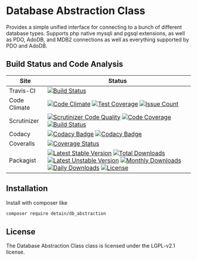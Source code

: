 # Database Abstraction Class

Provides a simple unified interface for connecting to a bunch of different database types.  Supports php native mysqli and pgsql extensions, as well as PDO, AdoDB, and MDB2 connections as well as everything supported by PDO and AdoDB.

## Build Status and Code Analysis

Site          | Status
--------------|---------------------------
Travis-CI     | [![Build Status](https://travis-ci.org/detain/db_abstraction.svg?branch=master)](https://travis-ci.org/detain/db_abstraction)
Code Climate  | [![Code Climate](https://codeclimate.com/github/detain/db_abstraction/badges/gpa.svg)](https://codeclimate.com/github/detain/db_abstraction) [![Test Coverage](https://codeclimate.com/github/detain/db_abstraction/badges/coverage.svg)](https://codeclimate.com/github/detain/db_abstraction/coverage) [![Issue Count](https://codeclimate.com/github/detain/db_abstraction/badges/issue_count.svg)](https://codeclimate.com/github/detain/db_abstraction)
Scrutinizer   | [![Scrutinizer Code Quality](https://scrutinizer-ci.com/g/detain/db_abstraction/badges/quality-score.png?b=master)](https://scrutinizer-ci.com/g/detain/db_abstraction/?branch=master) [![Code Coverage](https://scrutinizer-ci.com/g/detain/db_abstraction/badges/coverage.png?b=master)](https://scrutinizer-ci.com/g/detain/db_abstraction/?branch=master) [![Build Status](https://scrutinizer-ci.com/g/detain/db_abstraction/badges/build.png?b=master)](https://scrutinizer-ci.com/g/detain/db_abstraction/build-status/master)
Codacy        | [![Codacy Badge](https://api.codacy.com/project/badge/Grade/79294bb43f1f45a7865001c370a44e35)](https://www.codacy.com/app/detain/db_abstraction?utm_source=github.com&amp;utm_medium=referral&amp;utm_content=detain/db_abstraction&amp;utm_campaign=Badge_Grade) [![Codacy Badge](https://api.codacy.com/project/badge/Coverage/79294bb43f1f45a7865001c370a44e35)](https://www.codacy.com/app/detain/db_abstraction?utm_source=github.com&amp;utm_medium=referral&amp;utm_content=detain/db_abstraction&amp;utm_campaign=Badge_Coverage)
Coveralls    | [![Coverage Status](https://coveralls.io/repos/github/detain/db_abstraction/badge.svg?branch=master)](https://coveralls.io/github/detain/db_abstraction?branch=master)
Packagist     | [![Latest Stable Version](https://poser.pugx.org/detain/db_abstraction/version)](https://packagist.org/packages/detain/db_abstraction) [![Total Downloads](https://poser.pugx.org/detain/db_abstraction/downloads)](https://packagist.org/packages/detain/db_abstraction) [![Latest Unstable Version](https://poser.pugx.org/detain/db_abstraction/v/unstable)](//packagist.org/packages/detain/db_abstraction) [![Monthly Downloads](https://poser.pugx.org/detain/db_abstraction/d/monthly)](https://packagist.org/packages/detain/db_abstraction) [![Daily Downloads](https://poser.pugx.org/detain/db_abstraction/d/daily)](https://packagist.org/packages/detain/db_abstraction) [![License](https://poser.pugx.org/detain/db_abstraction/license)](https://packagist.org/packages/detain/db_abstraction)


## Installation

Install with composer like

```sh
composer require detain/db_abstraction
```

## License

The Database Abstraction Class class is licensed under the LGPL-v2.1 license.

